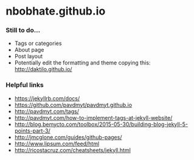 # nbobhate.github.io

### Still to do...
- Tags or categories
- About page
- Post layout
- Potentially edit the formatting and theme copying this: http://daktilo.github.io/

### Helpful links
- https://jekyllrb.com/docs/
- https://github.com/pavdmyt/pavdmyt.github.io
- http://pavdmyt.com/tags/
- http://pavdmyt.com/how-to-implement-tags-at-jekyll-website/
- http://blog.bemycto.com/toolbox/2015-05-30/building-blog-jekyll-5-points-part-3/
- http://jmcglone.com/guides/github-pages/
- http://www.lipsum.com/feed/html
- http://ricostacruz.com/cheatsheets/jekyll.html
